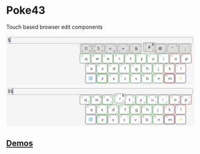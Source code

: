 # Poke43

Touch based browser edit components

![Screenshot](./screenshot.png)
![Screenshot1](./screenshot1.png)

## [Demos](https://rpeev.github.io/poke43/)
